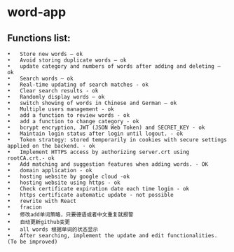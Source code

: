 # word-app

## Functions list:

	•	Store new words – ok
	•	Avoid storing duplicate words – ok
	•	update category and numbers of words after adding and deleting – ok
	•	Search words – ok
	•	Real-time updating of search matches - ok
	•	Clear search results - ok
	•	Randomly display words – ok
	•	switch showing of words in Chinese and German – ok
	•	Multiple users management - ok
	•	add a function to review words - ok
	•	add a function to change category - ok
	•	bcrypt encryption, JWT (JSON Web Token) and SECRET_KEY - ok
	•	Maintain login status after login until logout. - ok
	•	Token strategy: stored temporarily in cookies with secure settings applied on the backend. - ok
	•	Implement HTTPS access by authorizing server.crt using rootCA.crt.- ok
	•	Add matching and suggestion features when adding words. - OK
	•	domain application - ok
	•	hosting website by google cloud -ok
	•	hosting website using https - ok
	•	Check certificate expiration date each time login - ok
	•	https certificate automatic update - not possible
	•	rewrite with React
	•	fracion
	•	修改add单词策略，只要德语或者中文重复就报警
	•	自动更新github变更
	•	all words 根据单词的状态显示
	•	After searching, implement the update and edit functionalities. (To be improved)







 